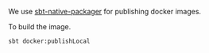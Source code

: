 
We use [sbt-native-packager](https://www.scala-sbt.org/sbt-native-packager/formats/docker.html)
for publishing docker images. 

To build the image.

```
sbt docker:publishLocal

```